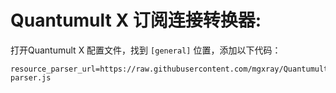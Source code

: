 # Quantumult X 订阅连接转换器:   
打开Quantumult X 配置文件，找到 <code>[general]</code> 位置，添加以下代码：
</span>

    resource_parser_url=https://raw.githubusercontent.com/mgxray/Quantumult_x/main/Scripts/resource-parser.js
